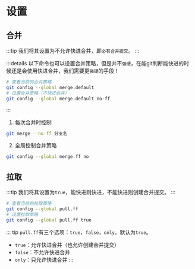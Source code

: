# 设置

## 合并

:::tip
我们将其设置为不允许快进合并，即`必有合并提交`。
:::

:::details
以下命令也可以设置合并策略，但是并不`强硬`，在能git判断能快进的时候还是会使用快进合并，我们需要更`强硬`的手段！
```sh
# 查看当前的合并策略
git config --global merge.default
# 设置合并策略（不快进合并）
git config --global merge.default no-ff
```
:::

1. 每次合并时控制
```sh
git merge --no-ff 分支名
```

2. 全局控制合并策略
```sh
git config --global merge.ff no
```

## 拉取

:::tip
我们将其设置为`true`，能快进则快进，不能快进则创建合并提交。
:::

```sh
# 查看当前的拉取策略
git config --global pull.ff
# 设置拉取策略
git config --global pull.ff true
```

::: tip
`pull.ff`有三个选项：`true`，`false`，`only`。默认为`true`。

- `true`：允许快进合并（也允许创建合并提交）
- `false`：不允许快进合并
- `only`：只允许快进合并
  :::
